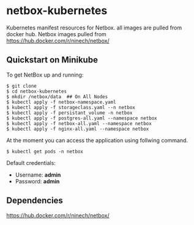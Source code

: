 # netbox-kubernetes
Kubernetes manifest resources for Netbox.  all images are pulled from docker hub. Netbox images pulled from https://hub.docker.com/r/ninech/netbox/


## Quickstart on Minikube

To get NetBox up and running:

```
$ git clone 
$ cd netbox-kubernetes
$ mkdir /netbox/data  ## On All Nodes
$ kubectl apply -f netbox-namespace.yaml
$ kubectl apply -f storageclass.yaml --n netbox
$ kubectl apply -f persistant_volume -n netbox
$ kubectl apply -f postgres-all.yaml --namespace netbox
$ kubectl apply -f netbox-all.yaml --namespace netbox
$ kubectl apply -f nginx-all.yaml --namespace netbox
```

At the moment you can access the application using follwing command. 
```
$ kubectl get pods -n netbox
```

Default credentials:

* Username: **admin**
* Password: **admin**


## Dependencies
https://hub.docker.com/r/ninech/netbox/
